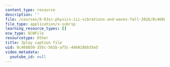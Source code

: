 ```yaml
---
content_type: resource
description: ''
file: /courses/8-03sc-physics-iii-vibrations-and-waves-fall-2016/8c468850355c5b1baf5c44b018bb35e5_BX4QPdP7fT8.vtt
file_type: application/x-subrip
learning_resource_types: []
ocw_type: OCWFile
resourcetype: Other
title: 3play caption file
uid: 8c468850-355c-5b1b-af5c-44b018bb35e5
video_metadata:
  youtube_id: null
---
```

